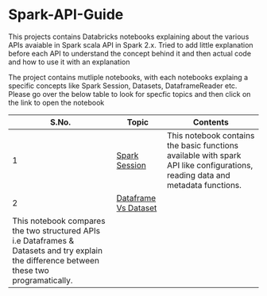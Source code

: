 # Spark-API-Guide

This projects contains Databricks notebooks explaining about the various APIs avaiable in Spark scala API in Spark 2.x. Tried to add little explanation before each API to understand the concept behind it and then actual code and how to use it with an explanation

The project contains mutliple notebooks, with each notebooks explaing a specific concepts like Spark Session, Datasets, DataframeReader etc. Please go over the below table to look for specfic topics and then click on the link to open the notebook

S.No. | Topic | Contents 
------|-------|----------
1|[Spark Session](https://databricks-prod-cloudfront.cloud.databricks.com/public/4027ec902e239c93eaaa8714f173bcfc/6907863442366616/1198152224612140/1911168149879216/latest.html) | This notebook contains the basic functions available with spark API like configurations, reading data and metadata functions.
2|[Dataframe Vs Dataset](https://databricks-prod-cloudfront.cloud.databricks.com/public/4027ec902e239c93eaaa8714f173bcfc/6907863442366616/3138174879831521/1911168149879216/latest.html)
 | This notebook compares the two structured APIs i.e Dataframes & Datasets and try explain the difference between these two programatically. 
